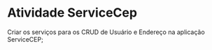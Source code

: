 # Atividade ServiceCep

Criar os serviços para os CRUD de Usuário e Endereço na aplicação ServiceCEP;
